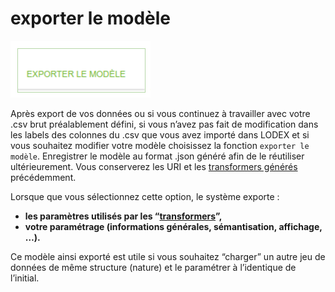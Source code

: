 # exporter le modèle

![mod&#xE8;le d&apos;import](../../../.gitbook/assets/image%20%2812%29.png)

Après export de vos données ou si vous continuez à travailler avec votre .csv brut préalablement défini, si vous n’avez pas fait de modification dans les labels des colonnes du .csv que vous avez importé dans LODEX et si vous souhaitez modifier votre modèle choisissez la fonction `exporter le modèle`. Enregistrer le modèle au format .json généré afin de le réutiliser ultérieurement. Vous conserverez les URI et les [transformers générés](../transformers/) précédemment.

Lorsque que vous sélectionnez cette option, le système exporte :

* **les paramètres utilisés par les “**[**transformers**](../transformers/)**”,**
* **votre paramétrage \(informations générales, sémantisation, affichage, …\).**

Ce modèle ainsi exporté est utile si vous souhaitez “charger” un autre jeu de données de même structure \(nature\) et le paramétrer à l’identique de l’initial.  
 


